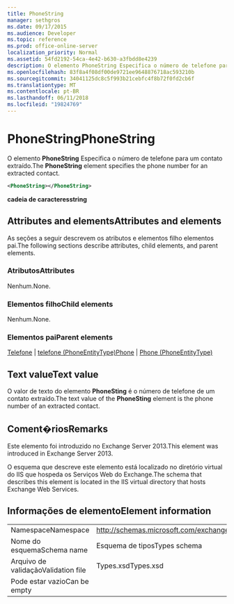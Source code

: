 ```yaml
---
title: PhoneString
manager: sethgros
ms.date: 09/17/2015
ms.audience: Developer
ms.topic: reference
ms.prod: office-online-server
localization_priority: Normal
ms.assetid: 54fd2192-54ca-4e42-b630-a3fbdd8e4239
description: O elemento PhoneString Especifica o número de telefone para um contato extraído.
ms.openlocfilehash: 83f8a4f08df00de9721ee9648876718ac593210b
ms.sourcegitcommit: 34041125dc8c5f993b21cebfc4f8b72f0fd2cb6f
ms.translationtype: MT
ms.contentlocale: pt-BR
ms.lasthandoff: 06/11/2018
ms.locfileid: "19824769"
---
```

# <a name="phonestring"></a><span data-ttu-id="7d51c-103">PhoneString</span><span class="sxs-lookup"><span data-stu-id="7d51c-103">PhoneString</span></span>

<span data-ttu-id="7d51c-104">O elemento **PhoneString** Especifica o número de telefone para um contato extraído.</span><span class="sxs-lookup"><span data-stu-id="7d51c-104">The **PhoneString** element specifies the phone number for an extracted contact.</span></span> 
  
```XML
<PhoneString></PhoneString>
```

 <span data-ttu-id="7d51c-105">**cadeia de caracteres**</span><span class="sxs-lookup"><span data-stu-id="7d51c-105">**string**</span></span>
## <a name="attributes-and-elements"></a><span data-ttu-id="7d51c-106">Attributes and elements</span><span class="sxs-lookup"><span data-stu-id="7d51c-106">Attributes and elements</span></span>

<span data-ttu-id="7d51c-107">As seções a seguir descrevem os atributos e elementos filho elementos pai.</span><span class="sxs-lookup"><span data-stu-id="7d51c-107">The following sections describe attributes, child elements, and parent elements.</span></span>
  
### <a name="attributes"></a><span data-ttu-id="7d51c-108">Atributos</span><span class="sxs-lookup"><span data-stu-id="7d51c-108">Attributes</span></span>

<span data-ttu-id="7d51c-109">Nenhum.</span><span class="sxs-lookup"><span data-stu-id="7d51c-109">None.</span></span>
  
### <a name="child-elements"></a><span data-ttu-id="7d51c-110">Elementos filho</span><span class="sxs-lookup"><span data-stu-id="7d51c-110">Child elements</span></span>

<span data-ttu-id="7d51c-111">Nenhum.</span><span class="sxs-lookup"><span data-stu-id="7d51c-111">None.</span></span>
  
### <a name="parent-elements"></a><span data-ttu-id="7d51c-112">Elementos pai</span><span class="sxs-lookup"><span data-stu-id="7d51c-112">Parent elements</span></span>

<span data-ttu-id="7d51c-113">[Telefone](phone.md) | [telefone (PhoneEntityType)](phone-phoneentitytype.md)</span><span class="sxs-lookup"><span data-stu-id="7d51c-113">[Phone](phone.md) | [Phone (PhoneEntityType)](phone-phoneentitytype.md)</span></span>
  
## <a name="text-value"></a><span data-ttu-id="7d51c-114">Text value</span><span class="sxs-lookup"><span data-stu-id="7d51c-114">Text value</span></span>

<span data-ttu-id="7d51c-115">O valor de texto do elemento **PhoneSting** é o número de telefone de um contato extraído.</span><span class="sxs-lookup"><span data-stu-id="7d51c-115">The text value of the **PhoneSting** element is the phone number of an extracted contact.</span></span> 
  
## <a name="remarks"></a><span data-ttu-id="7d51c-116">Coment�rios</span><span class="sxs-lookup"><span data-stu-id="7d51c-116">Remarks</span></span>

<span data-ttu-id="7d51c-117">Este elemento foi introduzido no Exchange Server 2013.</span><span class="sxs-lookup"><span data-stu-id="7d51c-117">This element was introduced in Exchange Server 2013.</span></span>
  
<span data-ttu-id="7d51c-118">O esquema que descreve este elemento está localizado no diretório virtual do IIS que hospeda os Serviços Web do Exchange.</span><span class="sxs-lookup"><span data-stu-id="7d51c-118">The schema that describes this element is located in the IIS virtual directory that hosts Exchange Web Services.</span></span>
  
## <a name="element-information"></a><span data-ttu-id="7d51c-119">Informações de elemento</span><span class="sxs-lookup"><span data-stu-id="7d51c-119">Element information</span></span>

|||
|:-----|:-----|
|<span data-ttu-id="7d51c-120">Namespace</span><span class="sxs-lookup"><span data-stu-id="7d51c-120">Namespace</span></span>  <br/> |http://schemas.microsoft.com/exchange/services/2006/types  <br/> |
|<span data-ttu-id="7d51c-121">Nome do esquema</span><span class="sxs-lookup"><span data-stu-id="7d51c-121">Schema name</span></span>  <br/> |<span data-ttu-id="7d51c-122">Esquema de tipos</span><span class="sxs-lookup"><span data-stu-id="7d51c-122">Types schema</span></span>  <br/> |
|<span data-ttu-id="7d51c-123">Arquivo de validação</span><span class="sxs-lookup"><span data-stu-id="7d51c-123">Validation file</span></span>  <br/> |<span data-ttu-id="7d51c-124">Types.xsd</span><span class="sxs-lookup"><span data-stu-id="7d51c-124">Types.xsd</span></span>  <br/> |
|<span data-ttu-id="7d51c-125">Pode estar vazio</span><span class="sxs-lookup"><span data-stu-id="7d51c-125">Can be empty</span></span>  <br/> ||
   

